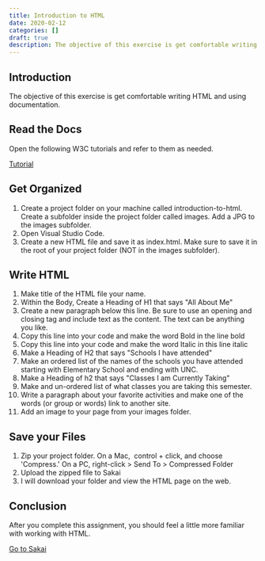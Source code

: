 ```yaml
---
title: Introduction to HTML
date: 2020-02-12
categories: []
draft: true
description: The objective of this exercise is get comfortable writing HTML and using documentation.
---
```


## Introduction

The objective of this exercise is get comfortable writing HTML and using documentation.

## Read the Docs

Open the following W3C tutorials and refer to them as needed.

[Tutorial](http://www.w3schools.com/html/default.asp)

## Get Organized

1. Create a project folder on your machine called introduction-to-html. Create a subfolder inside the project folder called images. Add a JPG to the images subfolder.
2. Open Visual Studio Code.
3. Create a new HTML file and save it as index.html. Make sure to save it in the root of your project folder (NOT in the images subfolder).

## Write HTML

1. Make title of the HTML file your name.
2. Within the Body, Create a Heading of H1 that says "All About Me"
3. Create a new paragraph below this line. Be sure to use an opening and closing tag and include text as the content. The text can be anything you like.
4. Copy this line into your code and make the word Bold in the line bold
5. Copy this line into your code and make the word Italic in this line italic
6. Make a Heading of H2 that says "Schools I have attended"
7. Make an ordered list of the names of the schools you have attended starting with Elementary School and ending with UNC.
8. Make a Heading of h2 that says "Classes I am Currently Taking"
9. Make and un-ordered list of what classes you are taking this semester.
10. Write a paragraph about your favorite activities and make one of the words (or group or words) link to another site.
11. Add an image to your page from your images folder.

## Save your Files

1. Zip your project folder. On a Mac,  control + click, and choose 'Compress.' On a PC, right-click > Send To > Compressed Folder
2. Upload the zipped file to Sakai
3. I will download your folder and view the HTML page on the web.

## Conclusion

After you complete this assignment, you should feel a little more familiar with working with HTML.

[Go to Sakai](https://sakai.unc.edu)
